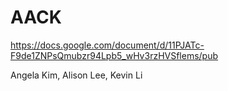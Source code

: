 # AACK

https://docs.google.com/document/d/11PJATc-F9de1ZNPsQmubzr94Lpb5_wHv3rzHVSflems/pub

Angela Kim, Alison Lee, Kevin Li
